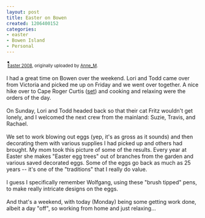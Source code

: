 ```yaml
--- 
layout: post
title: Easter on Bowen
created: 1206400152
categories: 
- easter
- Bowen Island
- Personal
---
```

<style type="text/css">
.flickr-photo { border: solid 2px #000000; }
.flickr-yourcomment { }
.flickr-frame { text-align: left; padding: 3px; }
.flickr-caption { font-size: 0.8em; margin-top: 0px; }
</style>

<div class="flickr-frame">
	<a href="http://www.flickr.com/photos/sevenhills/2356697072/" title="photo sharing"><img src="http://farm4.static.flickr.com/3158/2356697072_6b4e028a7e.jpg" class="flickr-photo" alt="" /></a>
<br />
	<span class="flickr-caption"><a href="http://www.flickr.com/photos/sevenhills/2356697072/">Easter 2008</a>, originally uploaded by <a href="http://www.flickr.com/people/sevenhills/">Anne_M</a>.</span>
</div>
				
<p class="flickr-yourcomment">
	I had a great time on Bowen over the weekend. Lori and Todd came over from Victoria and picked me up on Friday and we went over together. A nice hike over to Cape Roger Curtis (<a href="http://www.flickr.com/photos/boris/sets/72157604207754761/">set</a>) and cooking and relaxing were the orders of the day.<br />
<br />
On Sunday, Lori and Todd headed back so that their cat Fritz wouldn't get lonely, and I welcomed the next crew from the mainland: Suzie, Travis, and Rachael.<br />
<br />
We set to work blowing out eggs (yep, it's as gross as it sounds) and then decorating them with various supplies I had picked up and others had brought. My mom took this picture of some of the results. Every year at Easter she makes "Easter egg trees" out of branches from the garden and various saved decorated eggs. Some of the eggs go back as much as 25 years -- it's one of the "traditions" that I really do value.<br />
<br />
I guess I specifically remember Wolfgang, using these "brush tipped" pens, to make really intricate designs on the eggs.<br />
<br />
And that's a weekend, with today (Monday) being some getting work done, albeit a day "off", so working from home and just relaxing...
</p>
<!--break-->
